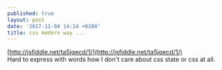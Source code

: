 ```yaml
---
published: true
layout: post
date: '2017-11-04 14:14 +0100'
title: css modern way ...
---
```

[http://jsfiddle.net/ta5jqecd/1/](http://jsfiddle.net/ta5jqecd/1/)  
Hard to express with words how I don't care about css state or css at all.

